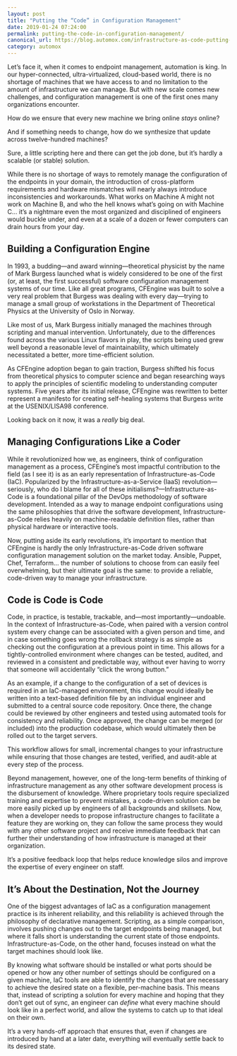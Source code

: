 ```yaml
---
layout: post
title: "Putting the “Code” in Configuration Management"
date: 2019-01-24 07:24:00
permalink: putting-the-code-in-configuration-management/
canonical_url: https://blog.automox.com/infrastructure-as-code-putting-the-code-in-configuration-management
category: automox
---
```


Let’s face it, when it comes to endpoint management, automation is king. In our hyper-connected, ultra-virtualized, cloud-based world, there is no shortage of machines that we have access to and no limitation to the amount of infrastructure we can manage. But with new scale comes new challenges, and configuration management is one of the first ones many organizations encounter.

How do we ensure that every new machine we bring online *stays* online?

And if something needs to change, how do we synthesize that update across twelve-hundred machines?

Sure, a little scripting here and there can get the job done, but it’s hardly a scalable (or stable) solution.

While there is no shortage of ways to remotely manage the configuration of the endpoints in your domain, the introduction of cross-platform requirements and hardware mismatches will nearly always introduce inconsistencies and workarounds. What works on Machine A might not work on Machine B, and who the hell knows what’s going on with Machine C… it’s a nightmare even the most organized and disciplined of engineers would buckle under, and even at a scale of a dozen or fewer computers can drain hours from your day.

## Building a Configuration Engine

In 1993, a budding—and award winning—theoretical physicist by the name of Mark Burgess launched what is widely considered to be one of the first (or, at least, the first successful) software configuration management systems of our time. Like all great programs, CFEngine was built to solve a very real problem that Burgess was dealing with every day—trying to manage a small group of workstations in the Department of Theoretical Physics at the University of Oslo in Norway.

Like most of us, Mark Burgess initially managed the machines through scripting and manual intervention. Unfortunately, due to the differences found across the various Linux flavors in play, the scripts being used grew well beyond a reasonable level of maintainability, which ultimately necessitated a better, more time-efficient solution.

As CFEngine adoption began to gain traction, Burgess shifted his focus from theoretical physics to computer science and began researching ways to apply the principles of scientific modeling to understanding computer systems. Five years after its initial release, CFEngine was rewritten to better represent a manifesto for creating self-healing systems that Burgess write at the USENIX/LISA98 conference.

Looking back on it now, it was a *really* big deal.

## Managing Configurations Like a Coder

While it revolutionized how we, as engineers, think of configuration management as a process, CFEngine’s most impactful contribution to the field (as I see it) is as an early representation of Infrastructure-as-Code (IaC). Popularized by the Infrastructure-as-a-Service (IaaS) revolution—seriously, who do I blame for all of these initialisms?—Infrastructure-as-Code is a foundational pillar of the DevOps methodology of software development. Intended as a way to manage endpoint configurations using the same philosophies that drive the software development, Infrastructure-as-Code relies heavily on machine-readable definition files, rather than physical hardware or interactive tools.

Now, putting aside its early revolutions, it’s important to mention that CFEngine is hardly the only Infrastructure-as-Code driven software configuration management solution on the market today. Ansible, Puppet, Chef, Terraform… the number of solutions to choose from can easily feel overwhelming, but their ultimate goal is the same: to provide a reliable, code-driven way to manage your infrastructure.

## Code is Code is Code

Code, in practice, is testable, trackable, and—most importantly—undoable. In the context of Infrastructure-as-Code, when paired with a version control system every change can be associated with a given person and time, and in case something goes wrong the rollback strategy is as simple as checking out the configuration at a previous point in time. This allows for a tightly-controlled environment where changes can be tested, audited, and reviewed in a consistent and predictable way, without ever having to worry that someone will accidentally “click the wrong button.”

As an example, if a change to the configuration of a set of devices is required in an IaC-managed environment, this change would ideally be written into a text-based definition file by an individual engineer and submitted to a central source code repository. Once there, the change could be reviewed by other engineers and tested using automated tools for consistency and reliability. Once approved, the change can be merged (or included) into the production codebase, which would ultimately then be rolled out to the target servers.

This workflow allows for small, incremental changes to your infrastructure while ensuring that those changes are tested, verified, and audit-able at every step of the process.

Beyond management, however, one of the long-term benefits of thinking of infrastructure management as any other software development process is the disbursement of knowledge. Where proprietary tools require specialized training and expertise to prevent mistakes, a code-driven solution can be more easily picked up by engineers of all backgrounds and skillsets. Now, when a developer needs to propose infrastructure changes to facilitate a feature they are working on, they can follow the same process they would with any other software project and receive immediate feedback that can further their understanding of how infrastructure is managed at their organization.

It’s a positive feedback loop that helps reduce knowledge silos and improve the expertise of every engineer on staff.

## It’s About the Destination, Not the Journey

One of the biggest advantages of IaC as a configuration management practice is its inherent reliability, and this reliability is achieved through the philosophy of declarative management. Scripting, as a simple comparison, involves pushing changes out to the target endpoints being managed, but where it falls short is understanding the current state of those endpoints. Infrastructure-as-Code, on the other hand, focuses instead on what the target machines should look like.

By knowing what software should be installed or what ports should be opened or how any other number of settings should be configured on a given machine, IaC tools are able to identify the changes that are necessary to achieve the desired state on a flexible, per-machine basis. This means that, instead of scripting a solution for every machine and hoping that they don’t get out of sync, an engineer can *define* what every machine should look like in a perfect world, and allow the systems to catch up to that ideal on their own.

It’s a very hands-off approach that ensures that, even if changes are introduced by hand at a later date, everything will eventually settle back to its desired state.